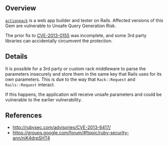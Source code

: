 ## Overview
[`actionpack`](https://rubygems.org/gems/actionpack) is a web app builder and tester on Rails.
Affected versions of this Gem are vulnerable to Unsafe Query Generation Risk.

The prior fix to [CVE-2013-0155](https://snyk.io/vuln/SNYK-RUBY-ACTIONPACK-20125) was incomplete, and some 3rd party libraries can accidentally circumvent the protection.

## Details
It is possible for a 3rd party or custom rack middleware to parse the parameters insecurely and store them in the same key that Rails uses for its own parameters. This is due to the way that `Rack::Request` and `Rails::Request` interact.

If this happens, the application will receive unsafe parameters and could be vulnerable to the earlier vulnerability.

## References

- http://rubysec.com/advisories/CVE-2013-6417/
- https://groups.google.com/forum/#!topic/ruby-security-ann/niK4drpSHT4
